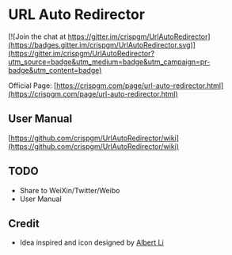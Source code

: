 # URL Auto Redirector

[![Join the chat at https://gitter.im/crispgm/UrlAutoRedirector](https://badges.gitter.im/crispgm/UrlAutoRedirector.svg)](https://gitter.im/crispgm/UrlAutoRedirector?utm_source=badge&utm_medium=badge&utm_campaign=pr-badge&utm_content=badge)

Official Page: [https://crispgm.com/page/url-auto-redirector.html](https://crispgm.com/page/url-auto-redirector.html)

## User Manual

[https://github.com/crispgm/UrlAutoRedirector/wiki](https://github.com/crispgm/UrlAutoRedirector/wiki)

## TODO

* Share to WeiXin/Twitter/Weibo
* User Manual

## Credit

* Idea inspired and icon designed by [Albert Li](https://github.com/lzb)

